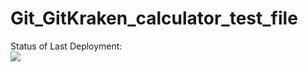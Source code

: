 # Git_GitKraken_calculator_test_file

Status of Last Deployment: <br>
<img src="https://github.com/21092004Goda/Git_GitKraken_calculator_test_file/.github/workflows/main.yml/Run-tests-on-any-Push-event/badge.svg?branch-master"><br>
